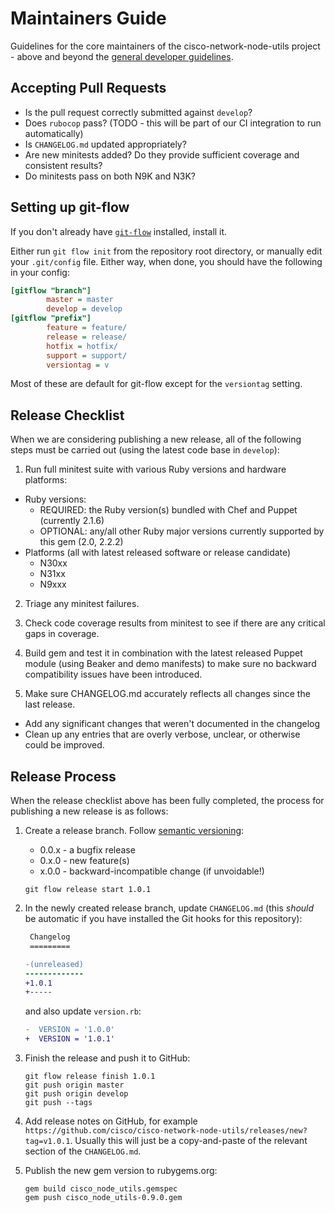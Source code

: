 # Maintainers Guide

Guidelines for the core maintainers of the cisco-network-node-utils project - above and beyond the [general developer guidelines](../CONTRIBUTING.md).

## Accepting Pull Requests

* Is the pull request correctly submitted against `develop`?
* Does `rubocop` pass? (TODO - this will be part of our CI integration to run automatically)
* Is `CHANGELOG.md` updated appropriately?
* Are new minitests added? Do they provide sufficient coverage and consistent results?
* Do minitests pass on both N9K and N3K?

## Setting up git-flow

If you don't already have [`git-flow`](https://github.com/petervanderdoes/gitflow/) installed, install it.

Either run `git flow init` from the repository root directory, or manually edit your `.git/config` file. Either way, when done, you should have the following in your config:

```ini
[gitflow "branch"]
        master = master
        develop = develop
[gitflow "prefix"]
        feature = feature/
        release = release/
        hotfix = hotfix/
        support = support/
        versiontag = v
```

Most of these are default for git-flow except for the `versiontag` setting.

## Release Checklist

When we are considering publishing a new release, all of the following steps must be carried out (using the latest code base in `develop`):

1. Run full minitest suite with various Ruby versions and hardware platforms:
  * Ruby versions:
    - REQUIRED: the Ruby version(s) bundled with Chef and Puppet (currently 2.1.6)
    - OPTIONAL: any/all other Ruby major versions currently supported by this gem (2.0, 2.2.2)
  * Platforms (all with latest released software or release candidate)
    - N30xx
    - N31xx
    - N9xxx

2. Triage any minitest failures.

3. Check code coverage results from minitest to see if there are any critical gaps in coverage.

4. Build gem and test it in combination with the latest released Puppet module (using Beaker and demo manifests) to make sure no backward compatibility issues have been introduced.

5. Make sure CHANGELOG.md accurately reflects all changes since the last release.
  * Add any significant changes that weren't documented in the changelog
  * Clean up any entries that are overly verbose, unclear, or otherwise could be improved.

## Release Process

When the release checklist above has been fully completed, the process for publishing a new release is as follows:

1. Create a release branch. Follow [semantic versioning](http://semver.org):
    * 0.0.x - a bugfix release
    * 0.x.0 - new feature(s)
    * x.0.0 - backward-incompatible change (if unvoidable!)

    ```
    git flow release start 1.0.1
    ```

2. In the newly created release branch, update `CHANGELOG.md` (this *should* be automatic if you have installed the Git hooks for this repository):

    ```diff
     Changelog
     =========
 
    -(unreleased)
    -------------
    +1.0.1
    +-----
    ```
    
    and also update `version.rb`:
    
    ```diff
    -  VERSION = '1.0.0'
    +  VERSION = '1.0.1'
    ```

3. Finish the release and push it to GitHub:

    ```
    git flow release finish 1.0.1
    git push origin master
    git push origin develop
    git push --tags
    ```

4. Add release notes on GitHub, for example `https://github.com/cisco/cisco-network-node-utils/releases/new?tag=v1.0.1`. Usually this will just be a copy-and-paste of the relevant section of the `CHANGELOG.md`.

5. Publish the new gem version to rubygems.org:

    ```
    gem build cisco_node_utils.gemspec
    gem push cisco_node_utils-0.9.0.gem
    ```

